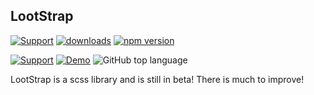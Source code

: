 ## LootStrap

[![Support](https://img.shields.io/badge/Support-white)](https://www.patreon.com/qrsln)
[![downloads](https://img.shields.io/npm/dm/@qrsln/lootstrap.svg)](https://npmcharts.com/compare/@qrsln/lootstrap?minimal=true)
[![npm version](https://badge.fury.io/js/%40qrsln%2Flootstrap.svg)](https://badge.fury.io/js/%40qrsln%2Flootstrap)

[![Support](https://img.shields.io/badge/GitHub-Repository-green)](https://github.com/krsln/Lootstrap)
[![Demo](https://img.shields.io/badge/Demo-blue)](https://krsln.github.io/Showcase/LootStrap)
![GitHub top language](https://img.shields.io/github/languages/top/krsln/Lootstrap)

LootStrap is a scss library and is still in beta! There is much to improve!
